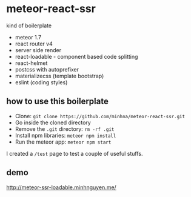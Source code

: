 # meteor-react-ssr
kind of boilerplate 

* meteor 1.7
* react router v4
* server side render
* react-loadable - component based code splitting
* react-helmet
* postcss with autoprefixer
* materializecss (template bootstrap)
* eslint (coding styles)

## how to use this boilerplate
- Clone: `git clone https://github.com/minhna/meteor-react-ssr.git`
- Go inside the cloned directory
- Remove the `.git` directory: `rm -rf .git`
- Install npm libraries: `meteor npm install`
- Run the meteor app: `meteor npm start`

I created a `/test` page to test a couple of useful stuffs.

## demo
http://meteor-ssr-loadable.minhnguyen.me/
